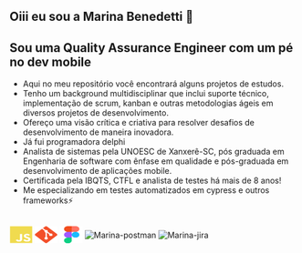 
## Oiii eu sou a Marina Benedetti 👋

## Sou uma Quality Assurance Engineer com um pé no dev mobile
 
 - Aqui no meu repositório você encontrará alguns projetos de estudos.
 - Tenho um background multidisciplinar que inclui suporte técnico, implementação de scrum, kanban e outras metodologias ágeis em diversos projetos de desenvolvimento.
 - Ofereço uma visão crítica e criativa para resolver desafios de desenvolvimento de maneira inovadora.
- Já fui programadora delphi 
- Analista de sistemas pela UNOESC de Xanxerê-SC, pós graduada em Engenharia de software com ênfase em qualidade e pós-graduada em desenvolvimento de aplicações mobile.
- Certificada pela IBQTS, CTFL e analista de testes há mais de 8 anos!
- Me especializando em testes automatizados em cypress e outros frameworks⚡

<div style="display: inline_block"><br>
  <img align="center" alt="Marina-Js" height="30" width="40" src="https://raw.githubusercontent.com/devicons/devicon/master/icons/javascript/javascript-plain.svg">
  <img align="center" alt="Marina-Git" height="30" width="40" src="https://raw.githubusercontent.com/devicons/devicon/master/icons/git/git-original.svg">
  <img align="center" alt="Marina-Figma" height="30" width="40" src="https://raw.githubusercontent.com/devicons/devicon/master/icons/figma/figma-original.svg">
  <img align="center" alt="Marina-postman" height="30" width="40" src="https://voyager.postman.com/logo/postman-logo-icon-orange.svg">
 <img align="center" alt="Marina-jira" height="60" width="70" src="https://wac-cdn.atlassian.com/dam/jcr:ab384028-e8a3-4dd1-8b45-6d564ef7936a/Jira%20Software_24.svg?cdnVersion=1253">
  
 
</div>
